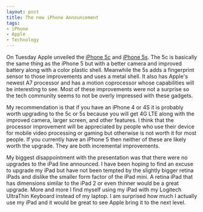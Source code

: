 ```yaml
---
layout: post
title: The new iPhone Announcement
tags: 
- iPhone
- Apple
- Technology
---
```

On Tuesday Apple unveiled the [iPhone 5c](http://www.apple.com/iphone-5c/) and [iPhone 5s](http://www.apple.com/iphone-5s/). The 5c is basically the same thing as the iPhone 5 but with a better camera and improved battery along with a color plastic shell. Meanwhile the 5s adds a fingerprint sensor to those improvements and uses a metal shell. It also has Apple's newest A7 processor and has a motion coprocessor whose capabilities will be interesting to see. Most of these improvements were not a surprise so the tech community seems to not be overly impressed with these gadgets.

My recommendation is that if you have an iPhone 4 or 4S it is probably worth upgrading to the 5c or 5s because you will get 4G LTE along with the improved camera, larger screen, and other features. I think that the processor improvement will be appreciated by people who use their device for mobile video processing or gaming but otherwise is not worth it for most people. If you currently have an iPhone 5 then neither of these are likely worth the upgrade. They are both incremental improvements. 

My biggest disappointment with the presentation was that there were no upgrades to the iPad line announced. I have been hoping to find an excuse to upgrade my iPad but have not been tempted by the slightly bigger retina iPads and dislike the smaller form factor of the iPad mini. A retina iPad that has dimensions similar to the iPad 2 or even thinner would be a great upgrade. More and more I find myself using my iPad with my Logitech UltraThin Keyboard instead of my laptop. I am surprised how much I actually use my iPad and it would be great to see Apple bring it to the next level.
